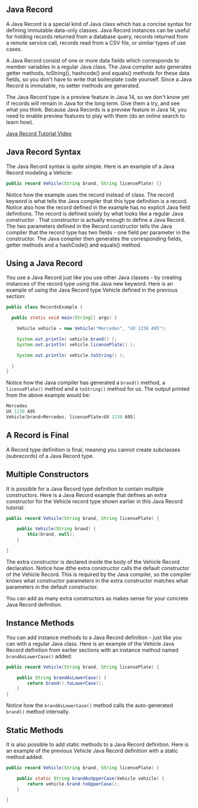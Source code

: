 ## Java Record

A Java Record is a special kind of Java class which has a concise syntax for defining immutable
data-only classes. Java Record instances can be useful for holding records returned from a database 
query, records returned from a remote service call, records read from a CSV file, or similar types
of use cases.

A Java Record consist of one or more data fields which corresponds to member variables in a regular 
Java class. The Java compiler auto generates getter methods, toString(), hashcode() and equals()
methods for these data fields, so you don't have to write that boilerplate code yourself. Since 
a Java Record is immutable, no setter methods are generated.

The Java Record type is a preview feature in Java 14, so we don't know yet if records will remain
in Java for the long term. Give them a try, and see what you think. Because Java Records is a 
preview feature in Java 14, you need to enable preview features to play with them (do an online 
search to learn how).

[Java Record Tutorial Video](https://www.youtube.com/watch?v=xs7DiEIHW0U)

## Java Record Syntax

The Java Record syntax is quite simple. Here is an example of a Java Record modeling a Vehicle:
```java
public record Vehicle(String brand, String licensePlate) {}
```
Notice how the example uses the record instead of class. The record keyword is what tells the 
Java compiler that this type definition is a record.
Notice also how the record defined in the example has no explicit Java field definitions. The record 
is defined solely by what looks like a regular Java constructor . That constructor is actually 
enough to define a Java Record. The two parameters defined in the Record constructor tells the Java
compiler that the record type has two fields - one field per parameter in the constructor. The 
Java compiler then generates the corresponding fields, getter methods and a hashCode() and equals()
method.

## Using a Java Record

You use a Java Record just like you use other Java classes - by creating instances of the record
type using the Java new keyword. Here is an example of using the Java Record type Vehicle defined
in the previous section:

```java
public class RecordsExample {

  public static void main(String[] args) {

    Vehicle vehicle = new Vehicle("Mercedes", "UX 1238 A95");

    System.out.println( vehicle.brand() );
    System.out.println( vehicle.licensePlate() );

    System.out.println( vehicle.toString() );

  }
}
```
Notice how the Java compiler has generated a `brand()` method, a `licensePlate()` method and a
`toString()` method for us. The output printed from the above example would be:

```java
Mercedes
UX 1238 A95
Vehicle[brand=Mercedes, licensePlate=UX 1238 A95]
```

## A Record is Final

A Record type definition is final, meaning you cannot create subclasses (subrecords) of a 
Java Record type.

## Multiple Constructors

It is possible for a Java Record type definition to contain multiple constructors. Here is a 
Java Record example that defines an extra constructor for the Vehicle record type shown 
earlier in this Java Record tutorial:

```java
public record Vehicle(String brand, String licensePlate) {

    public Vehicle(String brand) {
        this(brand, null);
    }

}
```
The extra constructor is declared inside the body of the Vehicle Record declaration. Notice how
dthe extra constructor calls the default constructor of the Vehicle Record. This is required by
the Java compiler, so the compiler knows what constructor parameters in the extra constructor
matches what parameters in the default constructor.

You can add as many extra constructors as makes sense for your concrete Java Record definition.

## Instance Methods

You can add instance methods to a Java Record definition - just like you can with a regular 
Java class. Here is an example of the Vehicle Java Record definition from earlier sections 
with an instance method named `brandAsLowerCase()` added:

```java
public record Vehicle(String brand, String licensePlate) {

    public String brandAsLowerCase() {
        return brand().toLowerCase();
    }
}
```
Notice how the `brandAsLowerCase()` method calls the auto-generated `brand()` method internally.

## Static Methods

It is also possible to add static methods to a Java Record definition. Here is an example of
the previous Vehicle Java Record definition with a static method added:

```java
public record Vehicle(String brand, String licensePlate) {

    public static String brandAsUpperCase(Vehicle vehicle) {
        return vehicle.brand.toUpperCase();
    }

}
```
